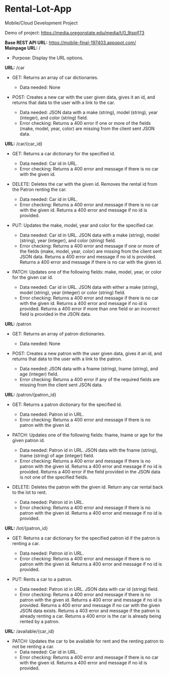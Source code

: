 # Rental-Lot-App
Mobile/Cloud Development Project

Demo of project: https://media.oregonstate.edu/media/t/0_9ispjf73 



**Base REST API URL:** https://mobile-final-197403.appspot.com/  
**Mainpage URL:** / 
- Purpose: Display the URL options. 
 
 
**URL:** /car

- GET: Returns an array of car dictionaries.
  - Data needed: None 

- POST: Creates a new car with the user given data, gives it an id, and returns that data to the user with a link to the car.
  - Data needed: JSON data with a make (string), model (string), year (integer), and color (string) field.
  - Error checking: Returns a 400 error if one or more of the fields (make, model, year, color) are missing from the client sent JSON data. 



**URL:** /car/{car_id} 

- GET: Returns a car dictionary for the specified id.
  - Data needed: Car id in URL.
  - Error checking: Returns a 400 error and message if    there is no car with the given id.

- DELETE: Deletes the car with the given id. Removes the rental id from the Patron renting the car.
  - Data needed: Car id in URL.
  - Error checking: Returns a 400 error and message if there is no car with the given id. Returns a 400 error and message if no id is provided.  

- PUT: Updates the make, model, year and color for the specified car.
  - Data needed: Car id in URL. JSON data with a make (string), model (string), year (integer), and color (string) field. 
  - Error checking: Returns a 400 error and message if one or more of the fields (make, model, year, color) are missing from the client sent JSON data. Returns a 400 error and message if no id is provided. Returns a 400 error and message if there is no car with the given id. 
 
- PATCH: Updates one of the following fields: make, model, year, or color for the given car id.
  - Data needed: Car id in URL. JSON data with either a make (string), model (string), year (integer) or color (string) field.
  - Error checking: Returns a 400 error and message if there is no car with the given id. Returns a 400 error and message if no id is provided. Returns a 400 error if more than one field or an incorrect field is provided in the JSON data. 
 
 
 
**URL:** /patron 

- GET: Returns an array of patron dictionaries.
  - Data needed: None 
 
- POST: Creates a new patron with the user given data, gives it an id, and returns that data to the user with a link to the patron.
  - Data needed: JSON data with a fname (string), lname (string), and age (integer) field.
  - Error checking: Returns a 400 error if any of the required fields are missing from the client sent JSON data.  
 
 
 
**URL:** /patron/{patron_id}

- GET: Returns a patron dictionary for the specified id.
  - Data needed: Patron id in URL.
  - Error checking: Returns a 400 error and message if there is no patron with the given id. 
 
- PATCH: Updates one of the following fields: fname, lname or age for the given patron id.
  - Data needed: Patron id in URL. JSON data with the fname (string), lname (string) of age (integer) field.
  - Error checking: Returns a 400 error and message if there is no patron with the given id. Returns a 400 error and message if no id is provided. Returns a 400 error if the field provided in the JSON data is not one of the specified fields. 
 
- DELETE: Deletes the patron with the given id. Return any car rental back to the lot to rent.
  - Data needed: Patron id in URL.
  - Error checking: Returns a 400 error and message if there is no patron with the given id. Returns a 400 error and message if no id is provided. 
 
 
 
**URL:** /lot/{patron_id} 

- GET: Returns a car dictionary for the specified patron id if the patron is renting a car.
  - Data needed: Patron id in URL.
  - Error checking: Returns a 400 error and message if there is no patron with the given id. Returns a 400 error and message if no id is provided. 
 
- PUT: Rents a car to a patron.
  - Data needed: Patron id in URL. JSON data with car id (string) field. 
  - Error checking: Returns a 400 error and message if there is no patron with the given id. Returns a 400 error and message if no id is provided. Returns a 400 error and message if no car with the given JSON data exists. Returns a 403 error and message if the patron is already renting a car. Returns a 400 error is the car is already being rented by a patron. 
 
 
 
**URL:** /available/{car_id} 

- PATCH: Updates the car to be available for rent and the renting patron to not be renting a car.
  - Data needed: Car id in URL.
  - Error checking: Returns a 400 error and message if there is no car with the given id. Returns a 400 error and message if no id is provided.  
